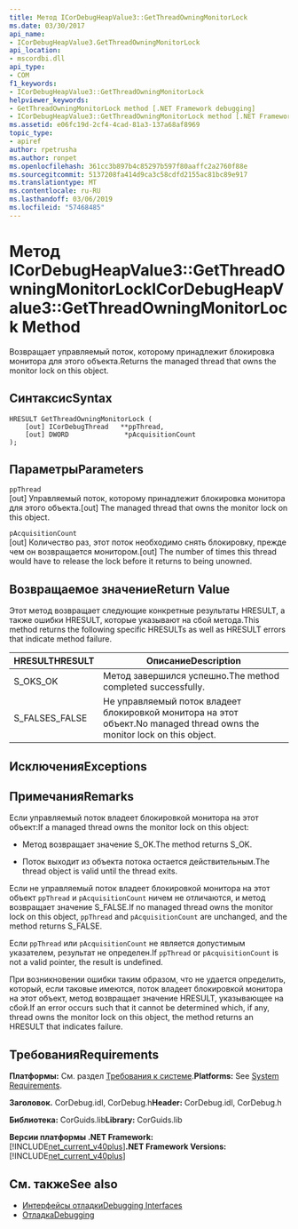 ```yaml
---
title: Метод ICorDebugHeapValue3::GetThreadOwningMonitorLock
ms.date: 03/30/2017
api_name:
- ICorDebugHeapValue3.GetThreadOwningMonitorLock
api_location:
- mscordbi.dll
api_type:
- COM
f1_keywords:
- ICorDebugHeapValue3::GetThreadOwningMonitorLock
helpviewer_keywords:
- GetThreadOwningMonitorLock method [.NET Framework debugging]
- ICorDebugHeapValue3::GetThreadOwningMonitorLock method [.NET Framework debugging]
ms.assetid: e06fc19d-2cf4-4cad-81a3-137a68af8969
topic_type:
- apiref
author: rpetrusha
ms.author: ronpet
ms.openlocfilehash: 361cc3b897b4c85297b597f80aaffc2a2760f88e
ms.sourcegitcommit: 5137208fa414d9ca3c58cdfd2155ac81bc89e917
ms.translationtype: MT
ms.contentlocale: ru-RU
ms.lasthandoff: 03/06/2019
ms.locfileid: "57468485"
---
```

# <a name="icordebugheapvalue3getthreadowningmonitorlock-method"></a><span data-ttu-id="d3fe2-102">Метод ICorDebugHeapValue3::GetThreadOwningMonitorLock</span><span class="sxs-lookup"><span data-stu-id="d3fe2-102">ICorDebugHeapValue3::GetThreadOwningMonitorLock Method</span></span>
<span data-ttu-id="d3fe2-103">Возвращает управляемый поток, которому принадлежит блокировка монитора для этого объекта.</span><span class="sxs-lookup"><span data-stu-id="d3fe2-103">Returns the managed thread that owns the monitor lock on this object.</span></span>  
  
## <a name="syntax"></a><span data-ttu-id="d3fe2-104">Синтаксис</span><span class="sxs-lookup"><span data-stu-id="d3fe2-104">Syntax</span></span>  
  
```  
HRESULT GetThreadOwningMonitorLock (  
    [out] ICorDebugThread   **ppThread,  
    [out] DWORD              *pAcquisitionCount  
);  
```  
  
## <a name="parameters"></a><span data-ttu-id="d3fe2-105">Параметры</span><span class="sxs-lookup"><span data-stu-id="d3fe2-105">Parameters</span></span>  
 `ppThread`  
 <span data-ttu-id="d3fe2-106">[out] Управляемый поток, которому принадлежит блокировка монитора для этого объекта.</span><span class="sxs-lookup"><span data-stu-id="d3fe2-106">[out] The managed thread that owns the monitor lock on this object.</span></span>  
  
 `pAcquisitionCount`  
 <span data-ttu-id="d3fe2-107">[out] Количество раз, этот поток необходимо снять блокировку, прежде чем он возвращается монитором.</span><span class="sxs-lookup"><span data-stu-id="d3fe2-107">[out] The number of times this thread would have to release the lock before it returns to being unowned.</span></span>  
  
## <a name="return-value"></a><span data-ttu-id="d3fe2-108">Возвращаемое значение</span><span class="sxs-lookup"><span data-stu-id="d3fe2-108">Return Value</span></span>  
 <span data-ttu-id="d3fe2-109">Этот метод возвращает следующие конкретные результаты HRESULT, а также ошибки HRESULT, которые указывают на сбой метода.</span><span class="sxs-lookup"><span data-stu-id="d3fe2-109">This method returns the following specific HRESULTs as well as HRESULT errors that indicate method failure.</span></span>  
  
|<span data-ttu-id="d3fe2-110">HRESULT</span><span class="sxs-lookup"><span data-stu-id="d3fe2-110">HRESULT</span></span>|<span data-ttu-id="d3fe2-111">Описание</span><span class="sxs-lookup"><span data-stu-id="d3fe2-111">Description</span></span>|  
|-------------|-----------------|  
|<span data-ttu-id="d3fe2-112">S_OK</span><span class="sxs-lookup"><span data-stu-id="d3fe2-112">S_OK</span></span>|<span data-ttu-id="d3fe2-113">Метод завершился успешно.</span><span class="sxs-lookup"><span data-stu-id="d3fe2-113">The method completed successfully.</span></span>|  
|<span data-ttu-id="d3fe2-114">S_FALSE</span><span class="sxs-lookup"><span data-stu-id="d3fe2-114">S_FALSE</span></span>|<span data-ttu-id="d3fe2-115">Не управляемый поток владеет блокировкой монитора на этот объект.</span><span class="sxs-lookup"><span data-stu-id="d3fe2-115">No managed thread owns the monitor lock on this object.</span></span>|  
  
## <a name="exceptions"></a><span data-ttu-id="d3fe2-116">Исключения</span><span class="sxs-lookup"><span data-stu-id="d3fe2-116">Exceptions</span></span>  
  
## <a name="remarks"></a><span data-ttu-id="d3fe2-117">Примечания</span><span class="sxs-lookup"><span data-stu-id="d3fe2-117">Remarks</span></span>  
 <span data-ttu-id="d3fe2-118">Если управляемый поток владеет блокировкой монитора на этот объект:</span><span class="sxs-lookup"><span data-stu-id="d3fe2-118">If a managed thread owns the monitor lock on this object:</span></span>  
  
-   <span data-ttu-id="d3fe2-119">Метод возвращает значение S_OK.</span><span class="sxs-lookup"><span data-stu-id="d3fe2-119">The method returns S_OK.</span></span>  
  
-   <span data-ttu-id="d3fe2-120">Поток выходит из объекта потока остается действительным.</span><span class="sxs-lookup"><span data-stu-id="d3fe2-120">The thread object is valid until the thread exits.</span></span>  
  
 <span data-ttu-id="d3fe2-121">Если не управляемый поток владеет блокировкой монитора на этот объект `ppThread` и `pAcquisitionCount` ничем не отличаются, и метод возвращает значение S_FALSE.</span><span class="sxs-lookup"><span data-stu-id="d3fe2-121">If no managed thread owns the monitor lock on this object, `ppThread` and `pAcquisitionCount` are unchanged, and the method returns S_FALSE.</span></span>  
  
 <span data-ttu-id="d3fe2-122">Если `ppThread` или `pAcquisitionCount` не является допустимым указателем, результат не определен.</span><span class="sxs-lookup"><span data-stu-id="d3fe2-122">If `ppThread` or `pAcquisitionCount` is not a valid pointer, the result is undefined.</span></span>  
  
 <span data-ttu-id="d3fe2-123">При возникновении ошибки таким образом, что не удается определить, который, если таковые имеются, поток владеет блокировкой монитора на этот объект, метод возвращает значение HRESULT, указывающее на сбой.</span><span class="sxs-lookup"><span data-stu-id="d3fe2-123">If an error occurs such that it cannot be determined which, if any, thread owns the monitor lock on this object, the method returns an HRESULT that indicates failure.</span></span>  
  
## <a name="requirements"></a><span data-ttu-id="d3fe2-124">Требования</span><span class="sxs-lookup"><span data-stu-id="d3fe2-124">Requirements</span></span>  
 <span data-ttu-id="d3fe2-125">**Платформы:** См. раздел [Требования к системе](../../../../docs/framework/get-started/system-requirements.md).</span><span class="sxs-lookup"><span data-stu-id="d3fe2-125">**Platforms:** See [System Requirements](../../../../docs/framework/get-started/system-requirements.md).</span></span>  
  
 <span data-ttu-id="d3fe2-126">**Заголовок.** CorDebug.idl, CorDebug.h</span><span class="sxs-lookup"><span data-stu-id="d3fe2-126">**Header:** CorDebug.idl, CorDebug.h</span></span>  
  
 <span data-ttu-id="d3fe2-127">**Библиотека:** CorGuids.lib</span><span class="sxs-lookup"><span data-stu-id="d3fe2-127">**Library:** CorGuids.lib</span></span>  
  
 <span data-ttu-id="d3fe2-128">**Версии платформы .NET Framework:** [!INCLUDE[net_current_v40plus](../../../../includes/net-current-v40plus-md.md)]</span><span class="sxs-lookup"><span data-stu-id="d3fe2-128">**.NET Framework Versions:** [!INCLUDE[net_current_v40plus](../../../../includes/net-current-v40plus-md.md)]</span></span>  
  
## <a name="see-also"></a><span data-ttu-id="d3fe2-129">См. также</span><span class="sxs-lookup"><span data-stu-id="d3fe2-129">See also</span></span>
- [<span data-ttu-id="d3fe2-130">Интерфейсы отладки</span><span class="sxs-lookup"><span data-stu-id="d3fe2-130">Debugging Interfaces</span></span>](../../../../docs/framework/unmanaged-api/debugging/debugging-interfaces.md)
- [<span data-ttu-id="d3fe2-131">Отладка</span><span class="sxs-lookup"><span data-stu-id="d3fe2-131">Debugging</span></span>](../../../../docs/framework/unmanaged-api/debugging/index.md)
